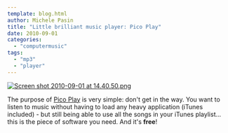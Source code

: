 ```yaml
---
template: blog.html
author: Michele Pasin
title: "Little brilliant music player: Pico Play"
date: 2010-09-01
categories: 
  - "computermusic"
tags: 
  - "mp3"
  - "player"
---
```


[![Screen shot 2010-09-01 at 14.40.50.png](../../img/Screen-shot-2010-09-01-at-14.40.50.png)](http://www.michelepasin.org/blog/wp-content/uploads/2010/09/Screen-shot-2010-09-01-at-14.40.50.png)

The purpose of [Pico Play](http://www.kronenberg.org/picoplay/) is very simple: don't get in the way. You want to listen to music without having to load any heavy application (iTunes included) - but still being able to use all the songs in your iTunes playlist... this is the piece of software you need. And it's **free**!
